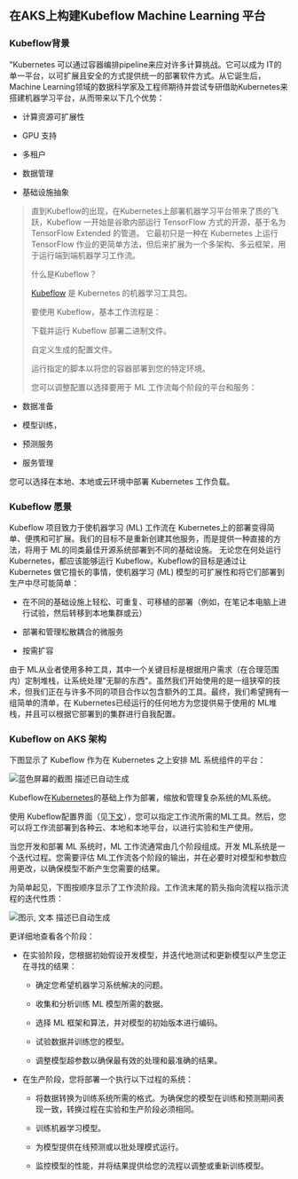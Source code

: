 ## 在AKS上构建Kubeflow Machine Learning 平台

###  **Kubeflow背景**

"Kubernetes 可以通过容器编排pipeline来应对许多计算挑战。它可以成为
IT的单一平台，以可扩展且安全的方式提供统一的部署软件方式。从它诞生后，Machine
Learning领域的数据科学家及工程师期待并尝试专研借助Kubernetes来搭建机器学习平台，从而带来以下几个优势：

-   计算资源可扩展性

-   GPU 支持

-   多租户

-   数据管理

-   基础设施抽象

> 直到Kubeflow的出现，在Kubernetes上部署机器学习平台带来了质的飞跃，Kubeflow
> 一开始是谷歌内部运行 TensorFlow 方式的开源，基于名为 TensorFlow
> Extended 的管道。 它最初只是一种在 Kubernetes 上运行 TensorFlow
> 作业的更简单方法，但后来扩展为一个多架构、多云框架，用于运行端到端机器学习工作流。
>
> 什么是Kubeflow？
>
> [Kubeflow](https://www.kubeflow.org/) 是 Kubernetes 的机器学习工具包。
>
> 要使用 Kubeflow，基本工作流程是：
>
> 下载并运行 Kubeflow 部署二进制文件。
>
> 自定义生成的配置文件。
>
> 运行指定的脚本以将您的容器部署到您的特定环境。
>
> 您可以调整配置以选择要用于 ML 工作流每个阶段的平台和服务：
>
-    数据准备

-    模型训练，

-    预测服务

-    服务管理

 您可以选择在本地、本地或云环境中部署 Kubernetes 工作负载。

### Kubeflow 愿景

Kubeflow 项目致力于使机器学习 (ML) 工作流在 Kubernetes上的部署变得简单、便携和可扩展。我们的目标不是重新创建其他服务，而是提供一种直接的方法，将用于 ML的同类最佳开源系统部署到不同的基础设施。 无论您在何处运行
Kubernetes，都应该能够运行 Kubeflow。Kubeflow的目标是通过让 Kubernetes 做它擅长的事情，使机器学习 (ML)
模型的可扩展性和将它们部署到生产中尽可能简单：

-   在不同的基础设施上轻松、可重复、可移植的部署（例如，在笔记本电脑上进行试验，然后转移到本地集群或云）

-    部署和管理松散耦合的微服务

-    按需扩容

由于 ML从业者使用多种工具，其中一个关键目标是根据用户需求（在合理范围内）定制堆栈，让系统处理"无聊的东西"。虽然我们开始使用的是一组狭窄的技术，但我们正在与许多不同的项目合作以包含额外的工具。最终，我们希望拥有一组简单的清单，在 Kubernetes已经运行的任何地方为您提供易于使用的 ML堆栈，并且可以根据它部署到的集群进行自我配置。

###  **Kubeflow on AKS 架构**

下图显示了 Kubeflow 作为在 Kubernetes 之上安排 ML 系统组件的平台：

![蓝色屏幕的截图
描述已自动生成](media/kubeflow-overview-platform-diagram.svg)

Kubeflow在[Kubernetes](https://kubernetes.io/)的基础上作为部署，缩放和管理复杂系统的ML系统。

使用 Kubeflow配置界面（见[下文](https://www.kubeflow.org/docs/started/architecture/#interfaces)），您可以指定工作流所需的ML工具。然后，您可以将工作流部署到各种云、本地和本地平台，以进行实验和生产使用。

当您开发和部署 ML 系统时，ML 工作流通常由几个阶段组成。开发 ML系统是一个迭代过程。您需要评估 ML工作流各个阶段的输出，并在必要时对模型和参数应用更改，以确保模型不断产生您需要的结果。

为简单起见，下图按顺序显示了工作流阶段。工作流末尾的箭头指向流程以指示流程的迭代性质：

![图示, 文本
描述已自动生成](media/kubeflow-overview-workflow-diagram-1.svg)

更详细地查看各个阶段：

-   在实验阶段，您根据初始假设开发模型，并迭代地测试和更新模型以产生您正在寻找的结果：

    -   确定您希望机器学习系统解决的问题。

    -   收集和分析训练 ML 模型所需的数据。

    -   选择 ML 框架和算法，并对模型的初始版本进行编码。

    -   试验数据并训练您的模型。

    -   调整模型超参数以确保最有效的处理和最准确的结果。

-   在生产阶段，您将部署一个执行以下过程的系统：

    -   将数据转换为训练系统所需的格式。为确保您的模型在训练和预测期间表现一致，转换过程在实验和生产阶段必须相同。

    -   训练机器学习模型。

    -   为模型提供在线预测或以批处理模式运行。

    -   监控模型的性能，并将结果提供给您的流程以调整或重新训练模型。
